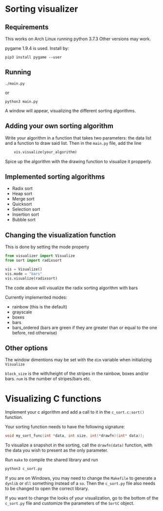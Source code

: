 # Sorting visualizer

## Requirements

This works on Arch Linux running python 3.7.3
Other versions may work.

pygame 1.9.4 is used.
Install by:

```
pip3 install pygame --user
```

## Running

```
./main.py
```

or

```
python3 main.py
```

A window will appear, visualizing the different sorting algorithms.

## Adding your own sorting algorithm

Write your algorithm in a function that takes two parameters: the data list and a function to draw said list.
Then in the `main.py` file, add the line

```python
	vis.visualize(your_algorithm)
```

Spice up the algorithm with the drawing function to visualize it propperly.

## Implemented sorting algorithms

 * Radix sort
 * Heap sort
 * Merge sort
 * Quicksort
 * Selection sort
 * Insertion sort
 * Bubble sort

## Changing the visualization function

This is done by setting the mode property

```python
from visualizer import Visualize
from sort import radixsort

vis = Visualize()
vis.mode = "bars"
vis.visualize(radixsort)
```

The code above will visualize the radix sorting algorithm with bars

Currently implemented modes:
 * rainbow (this is the default)
 * grayscale
 * boxes
 * bars
 * bars_ordered (bars are green if they are greater than or equal to the one before, red otherwise)

## Other options

The window dimentions may be set with the `dim` variable when initializing `Visualize`

`block_size` is the with/height of the stripes in the rainbow, boxes and/or bars.
`num` is the number of stripes/bars etc.

# Visualizing C functions

Implement your c algorithm and add a call to it in the `c_sort.c:sort()` function.

Your sorting function needs to have the following signature:

```c
void my_sort_func(int *data, int size, int(*drawfn)(int* data));
```

To visualize a snapshot in the sorting, call the `drawfn(data)` function, with the data you wish to present as the only parameter.

Run `make` to compile the shared library and run

```bash
python3 c_sort.py
```

If you are on Windows, you may need to change the `Makefile` to generate a `dynlib` or `dll` something instead of a `so`. Then the `c_sort.py` file also needs to be changed to open the correct library.

If you want to change the looks of your visualization, go to the bottom of the `c_sort.py` file and customize the parameters of the `SortC` object.
